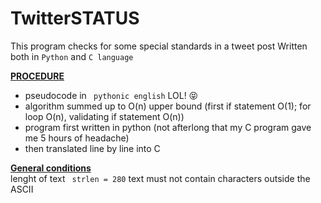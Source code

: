 # TwitterSTATUS
This program checks for some special standards in a tweet post
Written both in ``` Python ``` and ```C language```

<ins> **PROCEDURE** </ins> <br>
* pseudocode in ``` pythonic english``` LOL! :stuck_out_tongue_closed_eyes:
* algorithm summed up to O(n) upper bound (first if statement O(1); for loop O(n), validating if statement O(n))
* program first written in python (not afterlong that my C program gave me 5 hours of headache)
* then translated line by line into C

<ins> **General conditions** </ins> <br>
lenght of text ``` strlen = 280```
text must not contain characters outside the ASCII
